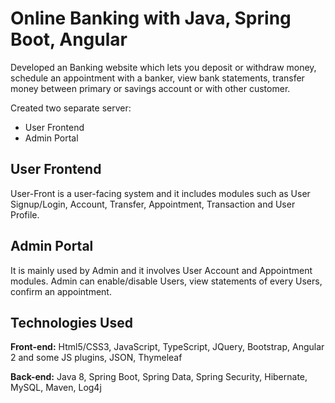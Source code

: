 # Online Banking with Java, Spring Boot, Angular

Developed an Banking website which lets you deposit or withdraw money, schedule an appointment with a banker, view bank statements, transfer money between primary or savings account or with other customer.

Created two separate server:

- User Frontend
- Admin Portal

## User Frontend 

User-Front is a user-facing system and it includes modules such as User Signup/Login, Account, Transfer, Appointment, Transaction and User Profile.

## Admin Portal

It is mainly used by Admin and it involves User Account and Appointment modules. Admin can enable/disable Users, view statements of every Users, confirm an appointment.

## Technologies Used

**Front-end:** Html5/CSS3, JavaScript, TypeScript, JQuery, Bootstrap, Angular 2 and some JS plugins, JSON, Thymeleaf

**Back-end:** Java 8, Spring Boot, Spring Data, Spring Security, Hibernate, MySQL, Maven, Log4j

